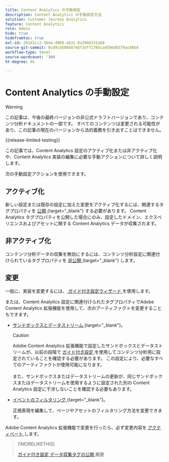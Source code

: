 ```yaml
---
title: Content Analytics の手動設定
description: Content Analytics の手動設定方法
solution: Customer Journey Analytics
feature: Content Analytics
role: Admin
hide: true
hidefromtoc: true
exl-id: 2b2d1cc2-36da-4960-ab31-0a398d131ab8
source-git-commit: 0cd9cd508d474df3dff176bca4596d0379ac86b4
workflow-type: tm+mt
source-wordcount: '304'
ht-degree: 0%

---
```


# Content Analytics の手動設定

>[!WARNING]
>
>この記事は、今後の最終バージョンの非公式ドラフトバージョンであり、コンテンツ分析ドキュメントの一部です。 すべてのコンテンツは変更される可能性があり、この記事の現在のバージョンから法的義務を引き出すことはできません。
>

{{release-limited-testing}}

この記事では、Content Analytics 設定のアクティブ化または非アクティブ化や、Content Analytics 実装の編集に必要な手動アクションについて詳しく説明します。

次の手動設定アクションを使用できます。

## アクティブ化

新しい設定または既存の設定に加えた変更をアクティブ化するには、関連するタグプロパティを [ 公開 ](https://experienceleague.adobe.com/en/docs/experience-platform/tags/publish/overview){target="_blank"} する必要があります。 Content Analytics タグプロパティを公開した場合にのみ、設定したドメイン、エクスペリエンスおよびアセットに関する Content Analytics データが収集されます。


## 非アクティブ化

コンテンツ分析データの収集を無効にするには、コンテンツ分析設定に関連付けられているタグプロパティを [ 非公開 ](https://experienceleague.adobe.com/en/docs/experience-platform/tags/publish/overview){target="_blank"} します。



## 変更

一般に、実装を変更するには、[ ガイド付き設定ウィザード ](guided.md) を使用します。

または、Content Analytics 設定に関連付けられたタグプロパティでAdobe Content Analytics 拡張機能を使用して、次のアーティファクトを変更することもできます。

* [ サンドボックスとデータストリーム ](https://experienceleague.adobe.com/en/docs/experience-platform/tags/extensions/client/content-analytics/overview#configure-datastreams){target="_blank"}。

  >[!CAUTION]
  >
  >Adobe Content Analytics 拡張機能で設定したサンドボックスとデータストリームが、以前の段階で [ ガイド付き設定 ](guided.md) を使用してコンテンツ分析用に設定されていることを確認する必要があります。 この設定により、必要なすべてのアーティファクトが使用可能になります。<br/><br/> また、サンドボックスまたはデータストリームの更新が、同じサンドボックスまたはデータストリームを使用するように設定された別の Content Analytics 設定に干渉しないことを確認する必要もあります。
  >

* [ イベントのフィルタリング ](https://experienceleague.adobe.com/en/docs/experience-platform/tags/extensions/client/content-analytics/overview#configure-event-filtering){target="_blank"}。

  正規表現を編集して、ページやアセットのフィルタリング方法を変更できます。


Adobe Content Analytics 拡張機能で変更を行ったら、必ず変更内容を [ アクティベート ](#activate) します。



>[!MORELIKETHIS]
>
>[ ガイド付き設定 ](guided.md)
>[データ収集タグの公開 ](https://experienceleague.adobe.com/en/docs/experience-platform/tags/publish/overview) 概要
>